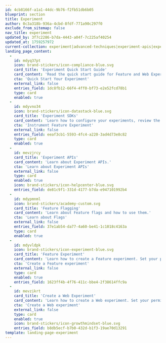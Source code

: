 ```yaml
---
id: 4cb8166f-a1a1-44dc-9b76-f2fb51db6b05
blueprint: section
title: Experiment
author: 0c3a318b-936a-4cbd-8fdf-771a90c297f0
exclude_from_sitemap: false
nav_title: experiment
updated_by: 3f7c2286-b7da-4443-a04f-7c225af40254
updated_at: 1759257972
current-collection: experiment|advanced-techniques|experiment-apis|experiment-results|experiment-sdks|experiment-theory|workflow|experiment_integrations|experiment_troubleshooting|under-the-hood|workflow|web_experiment
landing_page_content:
  -
    id: mdyq37pt
    icon: brand-stickers/icon-compliance-blue.svg
    card_title: 'Experiment Quick Start Guide'
    card_content: 'Read the quick start guide for Feature and Web Experiment!'
    cta: 'Quick Start Your Experiment'
    external_link: false
    entries_field: 1dc8fb12-66f4-4ff0-bf73-e2e52fcd78b1
    type: card
    enabled: true
  -
    id: mdyvno34
    icon: brand-stickers/icon-datastack-blue.svg
    card_title: 'Experiment SDKs'
    card_content: 'Learn how to configure your experiments, review the Experiment SDK and API documentation and more.'
    cta: 'Instrument Feature Experiment'
    external_link: false
    entries_field: eeaf3cb1-5593-4fc4-a220-3ad4d73e8c82
    type: card
    enabled: true
  -
    id: mevzjrcy
    card_title: 'Experiment APIs'
    card_content: 'Learn about Experiment APIs.'
    cta: 'Learn about Experiment APIs'
    external_link: false
    type: card
    enabled: true
    icon: brand-stickers/icon-helpcenter-blue.svg
    entries_field: de81c9f1-331d-4177-b7da-e947101992b4
  -
    id: mdypmnml
    icon: brand-stickers/academy-custom.svg
    card_title: 'Feature Flagging'
    card_content: 'Learn about Feature flags and how to use them.'
    cta: 'Learn about Flags'
    external_link: false
    entries_field: 37e1ab54-da77-4a60-be41-1c1018c4163a
    type: card
    enabled: true
  -
    id: mdyvldpk
    icon: brand-stickers/icon-experiment-blue.svg
    card_title: 'Feature Experiment'
    card_content: 'Learn how to create a Feature experiment. Set your permissions, notifications, and delivery.'
    cta: 'Create a Feature experiment'
    external_link: false
    type: card
    enabled: true
    entries_field: 1623ff4b-4f76-411c-bbe4-2f38614ffc9a
  -
    id: mevzikrt
    card_title: 'Create a Web Experiment'
    card_content: 'Learn how to create a Web experiment. Set your permissions, notifications, and delivery.'
    cta: 'Create a Web experiment'
    external_link: false
    type: card
    enabled: true
    icon: brand-stickers/icon-growthmindset-blue.svg
    entries_field: b8db5ecf-b7b0-432d-b1f3-19ae70d13291
template: landing-page-experiment
---
```

